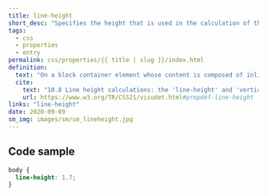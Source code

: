 ```yaml
---
title: line-height
short_desc: "Specifies the height that is used in the calculation of the line box height."
tags:
  - css
  - properties
  - entry
permalink: css/properties/{{ title | slug }}/index.html
definition:
  text: "On a block container element whose content is composed of inline-level elements, 'line-height' specifies the minimal height of line boxes within the element. On a non-replaced inline element, 'line-height' specifies the height that is used in the calculation of the line box height."
  cite:
    text: "10.8 Line height calculations: the 'line-height' and 'vertical-align' properties"
    url: https://www.w3.org/TR/CSS21/visudet.html#propdef-line-height
links: "line-height"
date: 2020-09-09
sm_img: images/sm/sm_lineheight.jpg
---
```


<h2 class="h3"><span>Code sample</span></h2>

```css
body {
  line-height: 1.7;
}
```
